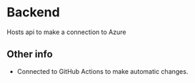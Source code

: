 # Backend
Hosts api to make a connection to Azure

## Other info
- Connected to GitHub Actions to make automatic changes.